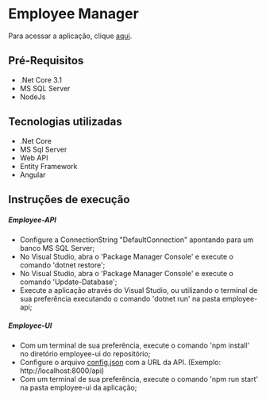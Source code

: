 # Employee Manager

Para acessar a aplicação, clique [aqui](http://ec2-54-94-252-138.sa-east-1.compute.amazonaws.com/ManagerUI/home).

## Pré-Requisitos

- .Net Core 3.1
- MS SQL Server
- NodeJs

## Tecnologias utilizadas

- .Net Core
- MS Sql Server
- Web API
- Entity Framework
- Angular

## Instruções de execução

##### Employee-API

- Configure a ConnectionString "DefaultConnection" apontando para um banco MS SQL Server;
- No Visual Studio, abra o 'Package Manager Console' e execute o comando 'dotnet restore';
- No Visual Studio, abra o 'Package Manager Console' e execute o comando 'Update-Database';
- Execute a aplicação através do Visual Studio, ou utilizando o terminal de sua preferência executando o comando 'dotnet run' na pasta employee-api;

##### Employee-UI

- Com um terminal de sua preferência, execute o comando 'npm install' no diretório employee-ui do repositório;
- Configure o arquivo [config.json](https://github.com/Renan-Saraiva/employee-manager/blob/master/employee-ui/src/assets/config/config.json) com a URL da API. (Exemplo: http://localhost:8000/api)
- Com um terminal de sua preferência, execute o comando 'npm run start' na pasta employee-ui da aplicação;
